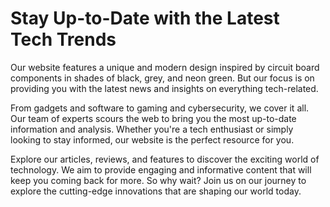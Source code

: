 <!--font:Montserrat-->

# Stay Up-to-Date with the Latest Tech Trends

Our website features a unique and modern design inspired by circuit board components in shades of black, grey, and neon green. But our focus is on providing you with the latest news and insights on everything tech-related.

From gadgets and software to gaming and cybersecurity, we cover it all. Our team of experts scours the web to bring you the most up-to-date information and analysis. Whether you're a tech enthusiast or simply looking to stay informed, our website is the perfect resource for you.

Explore our articles, reviews, and features to discover the exciting world of technology. We aim to provide engaging and informative content that will keep you coming back for more. So why wait? Join us on our journey to explore the cutting-edge innovations that are shaping our world today.

<!--

Write me markdown content of website with wallpaper:

"A wallpaper with a repeating pattern of circuit board components, in shades of black, grey, and neon green."

The header of the page should not be copy of the text but rather a real content of the website which is using this wallpaper.


---


# Circuit Board Wallpaper

Welcome to our website featuring a stunning wallpaper with a repeating pattern of circuit board components. This unique design showcases shades of black, grey, and neon green, creating an eye-catching and modern look.

Our high-quality wallpaper is perfect for adding a tech-inspired touch to any room in your home or office. The intricate details of the circuit board components will add depth and texture to your walls, making them stand out and truly unique.

Whether you're a tech enthusiast or simply looking for a bold statement piece, our circuit board wallpaper is sure to impress. So why wait? Browse our selection today and transform your space with this one-of-a-kind design.


---


Heading should not include word "wallpaper". The website should not be about the wallpaper itself, wallpaper is just a related background, rewrite whole content.


---


# Welcome to Our Tech-Inspired Website

We're excited to showcase our unique website design featuring a repeating pattern of circuit board components in shades of black, grey, and neon green. This eye-catching background adds depth and texture to the site, creating a modern and tech-inspired look.

Our website is dedicated to providing you with the latest news and trends in the world of technology. From gadgets and software to gaming and cybersecurity, we cover it all. Our team of experts scours the web to bring you the most up-to-date information and insights on everything tech-related.

Whether you're a tech enthusiast or simply looking to stay informed, our website is the perfect resource for you. So why wait? Browse our articles, reviews, and features today and discover the exciting world of technology.


---


Heading is too long, rewrite whole content.


---


# Discover the Latest in Tech on Our Website

Our website features a unique design with a repeating pattern of circuit board components in shades of black, grey, and neon green. This modern and tech-inspired background sets the tone for our content, which is dedicated to bringing you the latest news and trends in the world of technology.

From gadgets and software to gaming and cybersecurity, we cover it all. Our team of experts scours the web to bring you the most up-to-date information and insights on everything tech-related. Whether you're a tech enthusiast or simply looking to stay informed, our website is the perfect resource for you.

Browse our articles, reviews, and features to discover the exciting world of technology. We aim to provide engaging and informative content that will keep you coming back for more. So why wait? Join us on our journey to explore the cutting-edge innovations that are shaping our world today.


---


Heading is too long, rewrite whole content.


---


# Stay Up-to-Date with the Latest Tech Trends

Our website features a unique and modern design inspired by circuit board components in shades of black, grey, and neon green. But our focus is on providing you with the latest news and insights on everything tech-related.

From gadgets and software to gaming and cybersecurity, we cover it all. Our team of experts scours the web to bring you the most up-to-date information and analysis. Whether you're a tech enthusiast or simply looking to stay informed, our website is the perfect resource for you.

Explore our articles, reviews, and features to discover the exciting world of technology. We aim to provide engaging and informative content that will keep you coming back for more. So why wait? Join us on our journey to explore the cutting-edge innovations that are shaping our world today.


---


Write me a Google font which is best fitting for the website.

Pick from the list:
- Open Sans
- Orbitron
- Dancing Script
- Barlow Condensed
- Poppins
- Great Vibes
- Raleway
- Montserrat
- Alegreya
- IBM Plex Sans
- Playfair Display
- Futura
- Exo 2
- Lato
- Lobster
- Inter
- Roboto


Write just the font name nothing else.


---


Montserrat

-->

